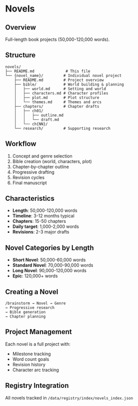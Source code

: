 # Novels

## Overview
Full-length book projects (50,000-120,000 words).

## Structure
```
novels/
├── README.md              # This file
└── {novel_name}/         # Individual novel project
    ├── README.md         # Project overview
    ├── bible/            # World building & planning
    │   ├── world.md      # Setting and world
    │   ├── characters.md # Character profiles
    │   ├── plot.md       # Plot structure
    │   └── themes.md     # Themes and arcs
    ├── chapters/         # Chapter drafts
    │   ├── ch01/
    │   │   ├── outline.md
    │   │   └── draft.md
    │   └── ch{NN}/
    └── research/         # Supporting research
```

## Workflow
1. Concept and genre selection
2. Bible creation (world, characters, plot)
3. Chapter-by-chapter outline
4. Progressive drafting
5. Revision cycles
6. Final manuscript

## Characteristics
- **Length**: 50,000-120,000 words
- **Timeline**: 3-12 months typical
- **Chapters**: 15-50 chapters
- **Daily target**: 1,000-2,000 words
- **Revisions**: 2-3 major drafts

## Novel Categories by Length
- **Short Novel**: 50,000-60,000 words
- **Standard Novel**: 70,000-90,000 words
- **Long Novel**: 90,000-120,000 words
- **Epic**: 120,000+ words

## Creating a Novel
```
/brainstorm → Novel → Genre
→ Progressive research
→ Bible generation
→ Chapter planning
```

## Project Management
Each novel is a full project with:
- Milestone tracking
- Word count goals
- Revision history
- Character arc tracking

## Registry Integration
All novels tracked in `/data/registry/index/novels_index.json`